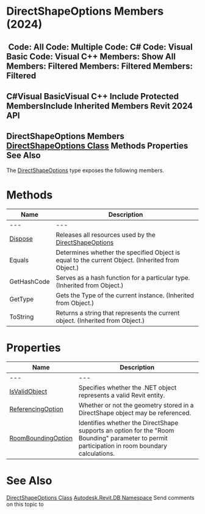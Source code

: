 # DirectShapeOptions Members (2024)

﻿
 Code: All Code: Multiple Code: C# Code: Visual Basic Code: Visual C++  Members: Show All Members: Filtered Members: Filtered Members: Filtered   
---  
C#Visual BasicVisual C++
Include Protected MembersInclude Inherited Members
Revit 2024 API  
---  
DirectShapeOptions Members  
[DirectShapeOptions Class](be2135fc-6e44-0557-3fed-c91306ec2084.md "DirectShapeOptions Class") Methods Properties See Also  
---  
The [DirectShapeOptions](be2135fc-6e44-0557-3fed-c91306ec2084.md "DirectShapeOptions Class") type exposes the following members.
# Methods
| Name | Description |
| --- | --- |
| --- | --- | --- |
| [Dispose](ca13a4a7-ae95-a5f3-f825-5e667e6d7a17.md "Dispose Method") | Releases all resources used by the [DirectShapeOptions](be2135fc-6e44-0557-3fed-c91306ec2084.md "DirectShapeOptions Class") |
| Equals | Determines whether the specified Object is equal to the current Object. (Inherited from Object.) |
| GetHashCode | Serves as a hash function for a particular type.  (Inherited from Object.) |
| GetType | Gets the Type of the current instance. (Inherited from Object.) |
| ToString | Returns a string that represents the current object. (Inherited from Object.) |

# Properties
| Name | Description |
| --- | --- |
| --- | --- | --- |
| [IsValidObject](e9dceaa3-878e-f221-ff43-66e6cf17a119.md "IsValidObject Property") | Specifies whether the .NET object represents a valid Revit entity. |
| [ReferencingOption](623482d5-61b3-9477-343c-42c8cf3649f8.md "ReferencingOption Property") | Whether or not the geometry stored in a DirectShape object may be referenced. |
| [RoomBoundingOption](043a8376-b220-33b1-2707-c3eac7ccd2e3.md "RoomBoundingOption Property") | Identifies whether the DirectShape supports an option for the "Room Bounding" parameter to permit participation in room boundary calculations. |

# See Also
[DirectShapeOptions Class](be2135fc-6e44-0557-3fed-c91306ec2084.md "DirectShapeOptions Class")
[Autodesk.Revit.DB Namespace](87546ba7-461b-c646-cbb1-2cb8f5bff8b2.md "Autodesk.Revit.DB Namespace")
Send comments on this topic to 
